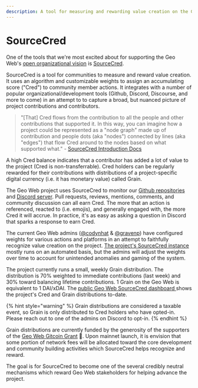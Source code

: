 ```yaml
---
description: A tool for measuring and rewarding value creation on the Geo Web project.
---
```


# SourceCred

One of the tools that we're most excited about for supporting the Geo Web's [open organizational vision](open-org.md) is [SourceCred](https://sourcecred.io/). 

SourceCred is a tool for communities to measure and reward value creation. It uses an algorithm and customizable weights to assign an accumulating score \("Cred"\) to community member actions. It integrates with a number of popular organizational/development tools \(Github, Discord, Discourse, and more to come\) in an attempt to to capture a broad, but nuanced picture of project contributions and contributors. 

> "\[That\] Cred flows from the contribution to all the people and other contributions that supported it. In this way, you can imagine how a project could be represented as a "node graph" made up of contribution and people dots \(aka "nodes"\) connected by lines \(aka "edges"\) that flow Cred around to the nodes based on what supported what." - [SourceCred Introduction Docs](https://sourcecred.io/docs)

A high Cred balance indicates that a contributor has added a lot of value to the project \(Cred is non-transferrable\). Cred holders can be regularly rewarded for their contributions with distributions of a project-specific digital currency \(i.e. it has monetary value\) called Grain.

The Geo Web project uses SourceCred to monitor our [Github repositories](https://github.com/Geo-Web-Project) and [Discord server](https://discord.com/invite/reXgPru7ck). Pull requests, reviews, mentions, comments, and community discussion can all earn Cred. The more that an action is referenced, reacted to \(i.e. emojis\), and generally engaged with, the more Cred it will accrue. In practice, it's as easy as asking a question in Discord that sparks a response to earn Cred.

The current Geo Web admins \([@codynhat](https://github.com/codynhat) & [@gravenp](https://github.com/gravenp)\) have configured weights for various actions and platforms in an attempt to faithfully recognize value creation on the project. [The project's SourceCred instance](https://github.com/Geo-Web-Project/sourcecred-instance) mostly runs on an automated basis, but the admins will adjust the weights over time to account for unintended anomalies and gaming of the system.

The project currently runs a small, weekly Grain distribution. The distribution is 70% weighted to immediate contributions \(last week\) and 30% toward balancing lifetime contributions. 1 Grain on the Geo Web is equivalent to 1 DAI/xDAI. The [public Geo Web SourceCred dashboard ](https://geo-web-project.github.io/sourcecred-instance/#/explorer)shows the project's Cred and Grain distributions to-date.

{% hint style="warning" %}
Grain distributions are considered a taxable event, so Grain is only distributed to Cred holders who have opted-in. Please reach out to one of the admins on Discord to opt-in.
{% endhint %}

Grain distributions are currently funded by the generosity of the supporters of the [Geo Web Gitcoin Grant](https://gitcoin.co/grants/1403/the-geo-web) 🙏. Upon mainnet launch, it is envision that some portion of network fees will be allocated toward the core development and community building activities which SourceCred helps recognize and reward.

The goal is for SourceCred to become one of the several credibly neutral mechanisms which reward Geo Web stakeholders for helping advance the project. 

